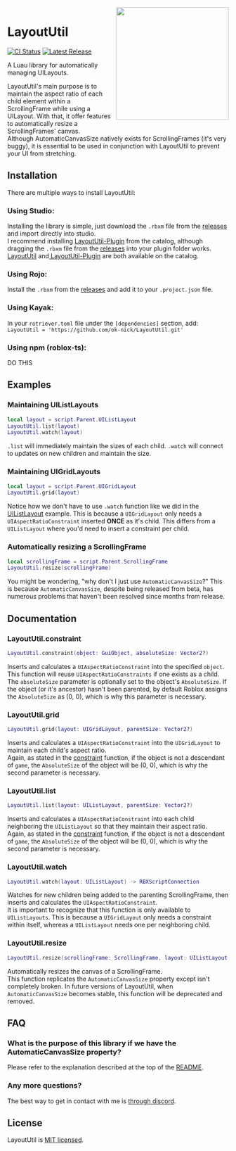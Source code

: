 <img align = 'right' width = '256' src = 'https://github.com/ok-nick/LayoutUtil/blob/master/assets/icon-256.png?raw=true'/>

# LayoutUtil
[![CI Status](https://img.shields.io/github/workflow/status/ok-nick/LayoutUtil/Build)](https://github.com/ok-nick/LayoutUtil/actions?query=workflow%3ABuild) [![Latest Release](https://img.shields.io/github/v/release/ok-nick/LayoutUtil?include_prereleases)](https://github.com/ok-nick/LayoutUtil/releases/latest)

A Luau library for automatically managing UILayouts.

LayoutUtil's main purpose is to maintain the aspect ratio of each child element within a ScrollingFrame while using a UILayout. With that, it offer features to automatically resize a ScrollingFrames' canvas.\
Although AutomaticCanvasSize natively exists for ScrollingFrames (it's very buggy), it is essential to be used in conjunction with LayoutUtil to prevent your UI from stretching.

## Installation
There are multiple ways to install LayoutUtil:

### Using Studio:
Installing the library is simple, just download the `.rbxm` file from the [releases](https://github.com/ok-nick/LayoutUtil/releases) and import directly into studio.\
I recommend installing [LayoutUtil-Plugin](LayoutUtil-Plugin](https://www.roblox.com/library/6723751472/LayoutUtil-Plugin)) from the catalog, although dragging the `.rbxm` file from the [releases](https://github.com/ok-nick/LayoutUtil/releases) into your plugin folder works.
[LayoutUtil](https://www.roblox.com/library/6723754061/LayoutUtil) and[ LayoutUtil-Plugin](https://www.roblox.com/library/6723751472/LayoutUtil-Plugin) are both available on the catalog.

### Using Rojo:
Install the `.rbxm` from the [releases](https://github.com/ok-nick/LayoutUtil/releases) and add it to your `.project.json` file.

### Using Kayak:
In your `rotriever.toml` file under the `[dependencies]` section, add:\
`LayoutUtil = 'https://github.com/ok-nick/LayoutUtil.git'`

### Using npm (roblox-ts):
DO THIS

## Examples
### Maintaining UIListLayouts
```lua
local layout = script.Parent.UIListLayout
LayoutUtil.list(layout)
LayoutUtil.watch(layout)
```
`.list` will immediately maintain the sizes of each child. `.watch` will connect to updates on new children and maintain the size.

### Maintaining UIGridLayouts
```lua
local layout = script.Parent.UIGridLayout
LayoutUtil.grid(layout)
```
Notice how we don't have to use `.watch` function like we did in the [UIListLayout](#Maintaining-UIListLayouts) example. This is because a `UIGridLayout` only needs a `UIAspectRatioConstraint` inserted **ONCE** as it's child. This differs from a `UIListLayout` where you'd need to insert a constraint per child.
### Automatically resizing a ScrollingFrame
```lua
local scrollingFrame = script.Parent.ScrollingFrame
LayoutUtil.resize(scrollingFrame)
```
You might be wondering, "why don't I just use `AutomaticCanvasSize`?" This is because `AutomaticCanvasSize`, despite being released from beta, has numerous problems that haven't been resolved since months from release.

## Documentation
### LayoutUtil.constraint
```lua
LayoutUtil.constraint(object: GuiObject, absoluteSize: Vector2?)
```
Inserts and calculates a `UIAspectRatioConstraint` into the specified `object`. This function will reuse `UIAspectRatioConstraints` if one exists as a child.\
The `absoluteSize` parameter is optionally set to the object's `AbsoluteSize`. If the object (or it's ancestor) hasn't been parented, by default Roblox assigns the `AbsoluteSize` as (0, 0), which is why this parameter is necessary.

### LayoutUtil.grid
```lua
LayoutUtil.grid(layout: UIGridLayout, parentSize: Vector2?)
```
Inserts and calculates a `UIAspectRatioConstraint` into the `UIGridLayout` to maintain each child's aspect ratio.\
Again, as stated in the [constraint](#LayoutUtil.constraint) function, if the object is not a descendant of `game`, the `AbsoluteSize` of the object will be (0, 0), which is why the second parameter is necessary.

### LayoutUtil.list
```lua
LayoutUtil.list(layout: UIListLayout, parentSize: Vector2?)
```
Inserts and calculates a `UIAspectRatioConstraint` into each child neighboring the `UIListLayout` so that they maintain their aspect ratio.\
Again, as stated in the [constraint](#LayoutUtil.constraint) function, if the object is not a descendant of `game`, the `AbsoluteSize` of the object will be (0, 0), which is why the second parameter is necessary.

### LayoutUtil.watch
```lua
LayoutUtil.watch(layout: UIListLayout) -> RBXScriptConnection
```
Watches for new children being added to the parenting ScrollingFrame, then inserts and calculates the `UIAspectRatioConstraint`.\
It is important to recognize that this function is only available to `UIListLayouts`. This is because a `UIGridLayout` only needs a constraint within itself, whereas a `UIListLayout` needs one per neighboring child.

### LayoutUtil.resize
```lua
LayoutUtil.resize(scrollingFrame: ScrollingFrame, layout: UIListLayout | UIGridLayout, axis: Enum.AutomaticSize) -> RBXScriptConnection
```
Automatically resizes the canvas of a ScrollingFrame.\
This function replicates the `AutomaticCanvasSize` property except isn't completely broken. In future versions of LayoutUtil, when `AutomaticCanvasSize` becomes stable, this function will be deprecated and removed.

## FAQ
### What is the purpose of this library if we have the AutomaticCanvasSize property?
Please refer to the explanation described at the top of the [README](#LayoutUtil).

### Any more questions?
The best way to get in contact with me is [through discord](https://discord.gg/w9Bc6xH7uC).

## License
LayoutUtil is [MIT licensed](https://github.com/ok-nick/LayoutUtil/blob/main/LICENSE.md).